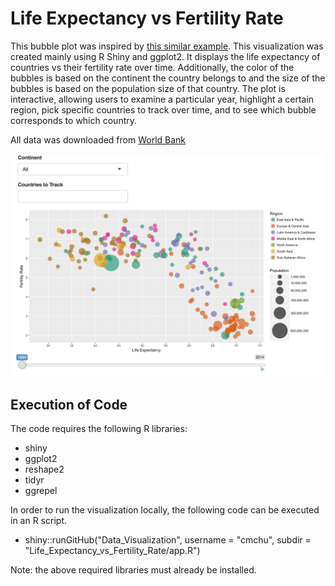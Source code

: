 # Life Expectancy vs Fertility Rate

This bubble plot was inspired by [this similar example](https://www.google.com/publicdata/explore?ds=d5bncppjof8f9_&ctype=b&strail=false&nselm=s&met_x=sp_dyn_le00_in&scale_x=lin&ind_x=false&met_y=sp_dyn_tfrt_in&scale_y=lin&ind_y=false&met_s=sp_pop_totl&scale_s=lin&ind_s=false&dimp_c=country:region&ifdim=country&iconSize=0.5&uniSize=0.035#!ctype=b&strail=false&bcs=d&nselm=s&met_x=sp_dyn_le00_in&scale_x=lin&ind_x=false&met_y=sp_dyn_tfrt_in&scale_y=lin&ind_y=false&met_s=sp_pop_totl&scale_s=lin&ind_s=false&dimp_c=country:region&ifdim=country&pit=-307213200000&hl=en_US&dl=en_US&ind=false). This visualization was created mainly using R Shiny and ggplot2. It displays the life expectancy of countries vs their fertility rate over time. Additionally, the color of the bubbles is based on the continent the country belongs to and the size of the bubbles is based on the population size of that country. The plot is interactive, allowing users to examine a particular year, highlight a certain region, pick specific countries to track over time, and to see which bubble corresponds to which country.

All data was downloaded from [World Bank](http://www.worldbank.org/)

![alt tag](Screenshot.png)

## Execution of Code
The code requires the following R libraries:
- shiny
- ggplot2
- reshape2
- tidyr
- ggrepel

In order to run the visualization locally, the following code can be executed in an R script.
- shiny::runGitHub("Data_Visualization", username = "cmchu", subdir = "Life_Expectancy_vs_Fertility_Rate/app.R")

Note: the above required libraries must already be installed.
